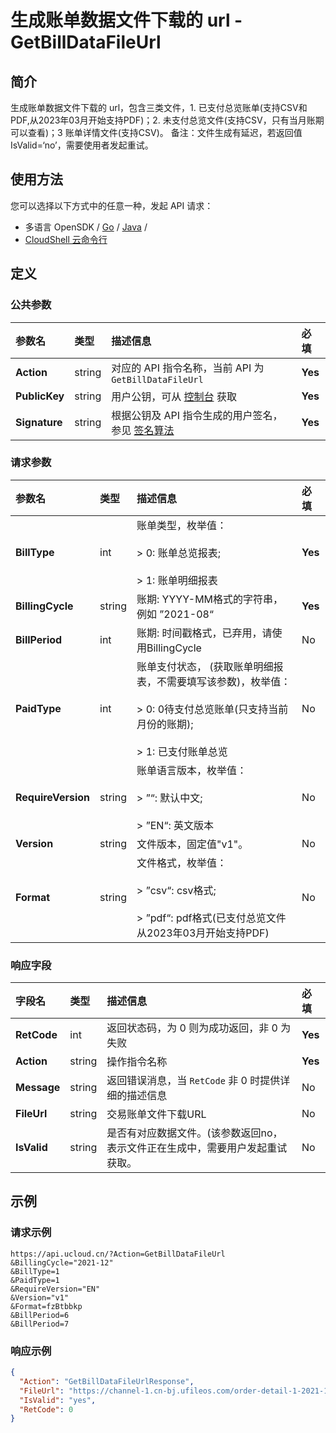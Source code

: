 # 生成账单数据文件下载的 url - GetBillDataFileUrl

## 简介

生成账单数据文件下载的 url，包含三类文件，1. 已支付总览账单(支持CSV和PDF,从2023年03月开始支持PDF)；2. 未支付总览文件(支持CSV，只有当月账期可以查看)；3 账单详情文件(支持CSV)。           备注：文件生成有延迟，若返回值 IsValid=‘no’，需要使用者发起重试。






## 使用方法

您可以选择以下方式中的任意一种，发起 API 请求：
- 多语言 OpenSDK / [Go](https://github.com/ucloud/ucloud-sdk-go) / [Java](https://github.com/ucloud/ucloud-sdk-java) /
- [CloudShell 云命令行](https://shell.ucloud.cn/)


## 定义

### 公共参数

| 参数名 | 类型 | 描述信息 | 必填 |
|:---|:---|:---|:---|
| **Action**     | string  | 对应的 API 指令名称，当前 API 为 `GetBillDataFileUrl`                        | **Yes** |
| **PublicKey**  | string  | 用户公钥，可从 [控制台](https://console.ucloud.cn/uapi/apikey) 获取                                             | **Yes** |
| **Signature**  | string  | 根据公钥及 API 指令生成的用户签名，参见 [签名算法](api/summary/signature.md)  | **Yes** |

### 请求参数

| 参数名 | 类型 | 描述信息 | 必填 |
|:---|:---|:---|:---|
| **BillType** | int | 账单类型，枚举值：<br /><br /> > 0: 账单总览报表; <br /><br /> > 1: 账单明细报表 |**Yes**|
| **BillingCycle** | string | 账期: YYYY-MM格式的字符串，例如 ”2021-08“ |**Yes**|
| **BillPeriod** | int | 账期: 时间戳格式，已弃用，请使用BillingCycle |No|
| **PaidType** | int | 账单支付状态，  (获取账单明细报表，不需要填写该参数)，枚举值：<br /><br /> > 0: 0待支付总览账单(只支持当前月份的账期);<br /><br /> > 1: 已支付账单总览 |No|
| **RequireVersion** | string | 账单语言版本，枚举值：<br /><br /> > ”“: 默认中文;<br /><br /> > ”EN“: 英文版本 |No|
| **Version** | string | 文件版本，固定值"v1"。 |No|
| **Format** | string | 文件格式，枚举值：<br /><br /> > ”csv“: csv格式;<br /><br /> > ”pdf“: pdf格式(已支付总览文件 从2023年03月开始支持PDF) |No|

### 响应字段

| 字段名 | 类型 | 描述信息 | 必填 |
|:---|:---|:---|:---|
| **RetCode** | int | 返回状态码，为 0 则为成功返回，非 0 为失败 |**Yes**|
| **Action** | string | 操作指令名称 |**Yes**|
| **Message** | string | 返回错误消息，当 `RetCode` 非 0 时提供详细的描述信息 |No|
| **FileUrl** | string | 交易账单文件下载URL |No|
| **IsValid** | string | 是否有对应数据文件。(该参数返回no，表示文件正在生成中，需要用户发起重试获取。 |No|




## 示例

### 请求示例
    
```
https://api.ucloud.cn/?Action=GetBillDataFileUrl
&BillingCycle="2021-12"
&BillType=1
&PaidType=1
&RequireVersion="EN"
&Version="v1"
&Format=fzBtbbkp
&BillPeriod=6
&BillPeriod=7
```

### 响应示例
    
```json
{
  "Action": "GetBillDataFileUrlResponse",
  "FileUrl": "https://channel-1.cn-bj.ufileos.com/order-detail-1-2021-12-en.v1.csv?UCloudPublicKey=TOKEN_6ecddc1d-96c3-49a0-bfa6-ef1621f075fa\u0026Expires=1640163358\u0026Signature=0IfhSgJl2SrYbMl6bAnNW7kmhYw=",
  "IsValid": "yes",
  "RetCode": 0
}
```





